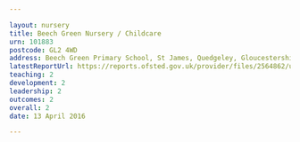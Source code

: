 ```yaml
---

layout: nursery
title: Beech Green Nursery / Childcare
urn: 101883
postcode: GL2 4WD
address: Beech Green Primary School, St James, Quedgeley, Gloucestershire, GL2 4WD
latestReportUrl: https://reports.ofsted.gov.uk/provider/files/2564862/urn/101883.pdf
teaching: 2
development: 2
leadership: 2
outcomes: 2
overall: 2
date: 13 April 2016

---
```

